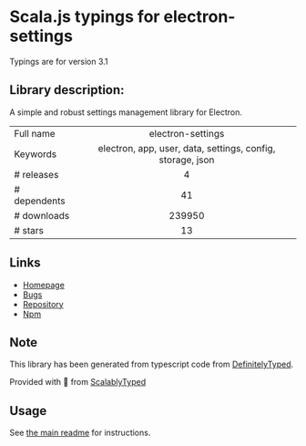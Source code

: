 
# Scala.js typings for electron-settings

Typings are for version 3.1

## Library description:
A simple and robust settings management library for Electron.

|                    |                 |
| ------------------ | :-------------: |
| Full name          | electron-settings |
| Keywords           | electron, app, user, data, settings, config, storage, json |
| # releases         | 4 |
| # dependents       | 41 |
| # downloads        | 239950 |
| # stars            | 13 |

## Links
- [Homepage](https://github.com/nathanbuchar/electron-settings#readme)
- [Bugs](https://github.com/nathanbuchar/electron-settings/issues)
- [Repository](https://github.com/nathanbuchar/electron-settings)
- [Npm](https://www.npmjs.com/package/electron-settings)
    


## Note
This library has been generated from typescript code from [DefinitelyTyped](https://definitelytyped.org).

Provided with :purple_heart: from [ScalablyTyped](https://github.com/oyvindberg/ScalablyTyped)

## Usage
See [the main readme](../../readme.md) for instructions.


